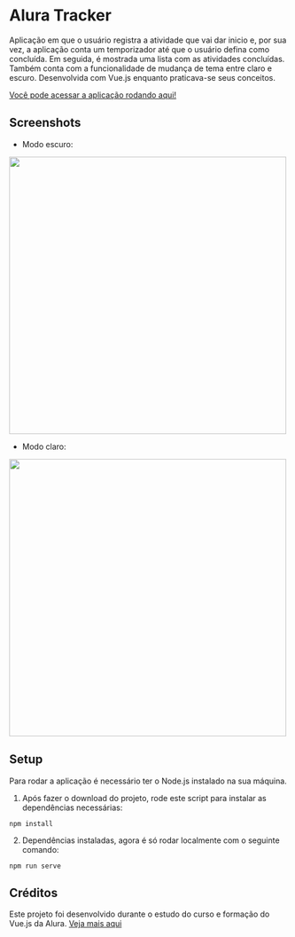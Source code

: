 # Alura Tracker
Aplicação em que o usuário registra a atividade que vai dar inicio e, por sua vez, a aplicação conta um temporizador até que o usuário defina como concluída. Em seguida, é mostrada uma lista com as atividades concluídas. Também conta com a funcionalidade de mudança de tema entre claro e escuro. Desenvolvida com Vue.js enquanto praticava-se seus conceitos.

[Você pode acessar a aplicação rodando aqui!](https://alura-tracker-ssn.vercel.app/)

## Screenshots
- Modo escuro:
<img src="https://github.com/user-attachments/assets/5c7bb12e-564f-4255-b4c7-305d61b7f0ee" width=500 />

- Modo claro:
<img src="https://github.com/user-attachments/assets/ed15181b-b253-4853-a260-9a34765a2428" width=500 />

## Setup
Para rodar a aplicação é necessário ter o Node.js instalado na sua máquina.

1. Após fazer o download do projeto, rode este script para instalar as dependências necessárias:
```
npm install
```

2. Dependências instaladas, agora é só rodar localmente com o seguinte comando:
```
npm run serve
```

## Créditos
Este projeto foi desenvolvido durante o estudo do curso e formação do Vue.js da Alura. [Veja mais aqui](https://cursos.alura.com.br/course/vue3-comecando-framework)

